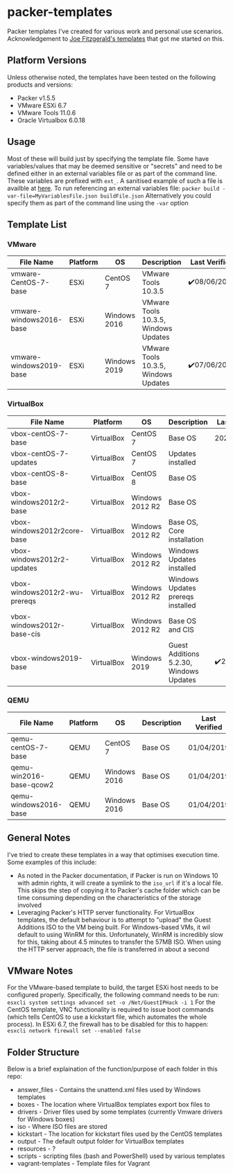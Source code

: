 # packer-templates
Packer templates I've created for various work and personal use scenarios.  Acknowledgement to [Joe Fitzgerald's templates](https://github.com/joefitzgerald/packer-windows) that got me started on this.

## Platform Versions
Unless otherwise noted, the templates have been tested on the following products and versions:
* Packer v1.5.5
* VMware ESXi 6.7
* VMware Tools 11.0.6
* Oracle Virtualbox 6.0.18

## Usage
Most of these will build just by specifying the template file.  Some have variables/values that may be deemed sensitive or "secrets" and need to be defined either in an external variables file or as part of the command line.  These variables are prefixed with `ext_`.  A sanitised example of such a file is availble at [here](https://github.com/jpboyce/packer-templates/blob/master/example-variables.json).  To run referencing an external variables file:
`packer build -var-file=MyVariablesFile.json buildFile.json`
Alternatively you could specify them as part of the command line using the `-var` option

## Template List

### VMware
| File Name | Platform | OS | Description | Last Verified |
| --------- | ----------- | ----------- | ----------- | ----------- |
| vmware-CentOS-7-base | ESXi | CentOS 7 | VMware Tools 10.3.5 | :heavy_check_mark:08/06/2019  |
| vmware-windows2016-base | ESXi | Windows 2016 | VMware Tools 10.3.5, Windows Updates |   |
| vmware-windows2019-base | ESXi | Windows 2019 | VMware Tools 10.3.5, Windows Updates | :heavy_check_mark:07/06/2019  |

### VirtualBox
| File Name | Platform | OS | Description | Last Verified |
| --------- | ----------- | ----------- | ----------- | ----------- |
| vbox-centOS-7-base | VirtualBox | CentOS 7 | Base OS | 2020-05-05 |
| vbox-centOS-7-updates | VirtualBox | CentOS 7 | Updates installed | |
| vbox-centOS-8-base | VirtualBox | CentOS 8 | Base OS | |
| vbox-windows2012r2-base | VirtualBox | Windows 2012 R2 | Base OS | |
| vbox-windows2012r2core-base | VirtualBox | Windows 2012 R2 | Base OS, Core installation | |
| vbox-windows2012r2-updates | VirtualBox | Windows 2012 R2 | Windows Updates installed | |
| vbox-windows2012r2-wu-prereqs | VirtualBox | Windows 2012 R2 | Windows Updates prereqs installed | |
| vbox-windows2012r-base-cis | VirtualBox | Windows 2012 R2 | Base OS and CIS | |
| vbox-windows2019-base | VirtualBox | Windows 2019 | Guest Additions 5.2.30, Windows Updates | :heavy_check_mark:26/05/2019  |

### QEMU
| File Name | Platform | OS | Description | Last Verified |
| --------- | ----------- | ----------- | ----------- | ----------- |
| qemu-centOS-7-base | QEMU | CentOS 7 | Base OS | 01/04/2019 |
| qemu-win2016-base-qcow2 | QEMU | Windows 2016 | Base OS | 01/04/2019 |
| qemu-windows2016-base | QEMU | Windows 2016 | Base OS | 01/04/2019 |

## General Notes
I've tried to create these templates in a way that optimises execution time.  Some examples of this include:
* As noted in the Packer documentation, if Packer is run on Windows 10 with admin rights, it will create a symlink to the `iso_url` if it's a local file.  This skips the step of copying it to Packer's cache folder which can be time consuming depending on the characteristics of the storage involved
* Leveraging Packer's HTTP server functionality.  For VirtualBox templates, the default behaviour is to attempt to "upload" the Guest Additions ISO to the VM being built.  For Windows-based VMs, it wil default to using WinRM for this.  Unfortunately, WinRM is incredibly slow for this, taking about 4.5 minutes to transfer the 57MB ISO.  When using the HTTP server approach, the file is transferred in about a second

## VMware Notes
For the VMware-based template to build, the target ESXi host needs to be configured properly.  Specifically, the following command needs to be run:
`esxcli system settings advanced set -o /Net/GuestIPHack -i 1`
For the CentOS template, VNC functionality is required to issue boot commands (which tells CentOS to use a kickstart file, which automates the whole process).  In ESXi 6.7, the firewall has to be disabled for this to happen:
`esxcli network firewall set --enabled false`

## Folder Structure
Below is a brief explaination of the function/purpose of each folder in this repo:
* answer_files - Contains the unattend.xml files used by Windows templates
* boxes - The location where VirtualBox templates export box files to
* drivers - Driver files used by some templates (currently Vmware drivers for Windows boxes)
* iso - Where ISO files are stored
* kickstart - The location for kickstart files used by the CentOS templates
* output - The default output folder for VirtualBox templates
* resources - ?
* scripts - scripting files (bash and PowerShell) used by various templates
* vagrant-templates - Template files for Vagrant